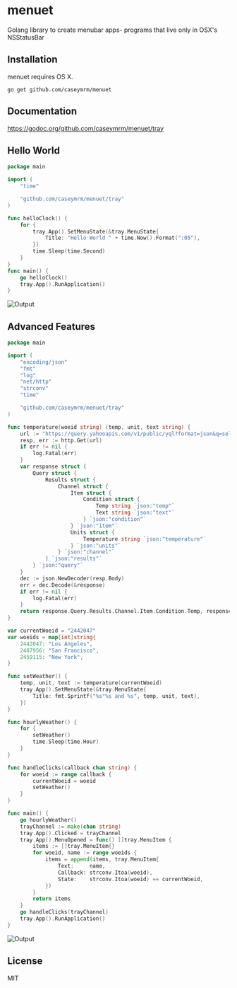 # menuet
Golang library to create menubar apps- programs that live only in OSX's NSStatusBar

## Installation
menuet requires OS X.

`go get github.com/caseymrm/menuet`

## Documentation

https://godoc.org/github.com/caseymrm/menuet/tray

## Hello World

```go
package main

import (
	"time"

	"github.com/caseymrm/menuet/tray"
)

func helloClock() {
	for {
		tray.App().SetMenuState(&tray.MenuState{
			Title: "Hello World " + time.Now().Format(":05"),
		})
		time.Sleep(time.Second)
	}
}
func main() {
	go helloClock()
	tray.App().RunApplication()
}
```

![Output](https://github.com/caseymrm/menuet/raw/master/static/helloworld.gif)

## Advanced Features

```go
package main

import (
	"encoding/json"
	"fmt"
	"log"
	"net/http"
	"strconv"
	"time"

	"github.com/caseymrm/menuet/tray"
)

func temperature(woeid string) (temp, unit, text string) {
	url := "https://query.yahooapis.com/v1/public/yql?format=json&q=select%20item.condition%20from%20weather.forecast%20where%20woeid%20%3D%20" + woeid
	resp, err := http.Get(url)
	if err != nil {
		log.Fatal(err)
	}
	var response struct {
		Query struct {
			Results struct {
				Channel struct {
					Item struct {
						Condition struct {
							Temp string `json:"temp"`
							Text string `json:"text"`
						} `json:"condition"`
					} `json:"item"`
					Units struct {
						Temperature string `json:"temperature"`
					} `json:"units"`
				} `json:"channel"`
			} `json:"results"`
		} `json:"query"`
	}
	dec := json.NewDecoder(resp.Body)
	err = dec.Decode(&response)
	if err != nil {
		log.Fatal(err)
	}
	return response.Query.Results.Channel.Item.Condition.Temp, response.Query.Results.Channel.Units.Temperature, response.Query.Results.Channel.Item.Condition.Text
}

var currentWoeid = "2442047"
var woeids = map[int]string{
	2442047: "Los Angeles",
	2487956: "San Francisco",
	2459115: "New York",
}

func setWeather() {
	temp, unit, text := temperature(currentWoeid)
	tray.App().SetMenuState(&tray.MenuState{
		Title: fmt.Sprintf("%s°%s and %s", temp, unit, text),
	})
}

func hourlyWeather() {
	for {
		setWeather()
		time.Sleep(time.Hour)
	}
}

func handleClicks(callback chan string) {
	for woeid := range callback {
		currentWoeid = woeid
		setWeather()
	}
}

func main() {
	go hourlyWeather()
	trayChannel := make(chan string)
	tray.App().Clicked = trayChannel
	tray.App().MenuOpened = func() []tray.MenuItem {
		items := []tray.MenuItem{}
		for woeid, name := range woeids {
			items = append(items, tray.MenuItem{
				Text:     name,
				Callback: strconv.Itoa(woeid),
				State:    strconv.Itoa(woeid) == currentWoeid,
			})
		}
		return items
	}
	go handleClicks(trayChannel)
	tray.App().RunApplication()
}
```

![Output](https://github.com/caseymrm/menuet/raw/master/static/weather.png)

## License

MIT
